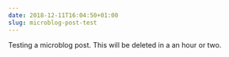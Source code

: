 ```yaml
---
date: 2018-12-11T16:04:50+01:00
slug: microblog-post-test
---
```


Testing a microblog post. This will be deleted in a an hour or two.